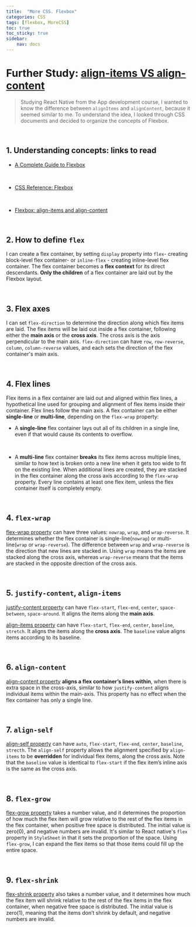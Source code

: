 ```yaml
---
title:  "More CSS. Flexbox"
categories: CSS
tags: [flexbox, MoreCSS]
toc: true
toc_sticky: true
sidebar:
    nav: docs
---
```


# Further Study: [align-items VS align-content][1]

> Studying React Native from the App development course, I wanted to know the difference between `alignItems` and `alignContent`, because it seemed similar to me. To understand the idea, I looked through CSS documents and decided to organize the concepts of Flexbox.

<br>

## 1. Understanding concepts: links to read

+ [A Complete Guide to Flexbox][1]
<br>

+ [CSS Reference: Flexbox][2]
<br>

+ [Flexbox: align-items and align-content][3]

<br>

## 2. How to define `flex`

I can create a flex container, by setting `display` property into `flex`- creating block-level flex container- or `inline-flex` - creating inline-level flex container. The flex container becomes a **flex context** for its direct descendants. **Only the children** of a flex container are laid out by the Flexbox layout.

<br>

## 3. Flex axes

I can set `flex-direction` to determine the direction along which flex items are laid. The flex items will be laid out inside a flex container, following either the **main axis** or the **cross axis**. The cross axis is the axis perpendicular to the main axis. `flex-direction` can have `row`, `row-reverse`, `column`, `column-reverse` values, and each sets the direction of the flex container's main axis.

<br>

## 4. Flex lines

Flex items in a flex container are laid out and aligned within flex lines, a hypothetical line used for grouping and alignment of flex items inside their container. Flex lines follow the main axis. A flex container can be either **single-line** or **multi-line**, depending on the `flex-wrap` property:

+ A **single-line** flex container lays out all of its children in a single line, even if that would cause its contents to overflow.
<br>

+ A **multi-line** flex container **breaks** its flex items across multiple lines, similar to how text is broken onto a new line when it gets too wide to fit on the existing line. When additional lines are created, they are stacked in the flex container along the cross axis according to the `flex-wrap` property. Every line contains at least one flex item, unless the flex container itself is completely empty.

<br>

## 4. `flex-wrap`

[flex-wrap property][4] can have three values: `nowrap`, `wrap`, and `wrap-reverse`. It determines whether the flex container is single-line(`nowrap`) or multi-line(`wrap` or `wrap-reverse`). The difference between `wrap` and `wrap-reverse` is the direction that new lines are stacked in. Using `wrap` means the items are stacked along the cross axis, whereas `wrap-reverse` means that the items are stacked in the opposite direction of the cross axis. 

<br>

## 5. `justify-content`, `align-items`

[justify-content property][5] can have `flex-start`, `flex-end`, `center`, `space-between`, `space-around`. It aligns the items along the **main axis**.
<br>

[align-items property][6] can have `flex-start`, `flex-end`, `center`, `baseline`, `stretch`. It aligns the items along the **cross axis**. The `baseline` value aligns items according to its baseline.

<br>

## 6. `align-content`

[align-content property][7] **aligns a flex container’s lines within**, when there is extra space in the cross-axis, similar to how `justify-content` aligns individual items within the main-axis. This property has no effect when the flex container has only a single line.

<br>

## 7. `align-self`

[align-self property][8] can have `auto`, `flex-start`, `flex-end`, `center`, `baseline`, `strecth`. The `align-self` property allows the alignment specified by `align-items` to be **overridden** for individual flex items, along the cross axis. Note that the `baseline` value is identical to `flex-start` if the flex item’s inline axis is the same as the cross axis.

<br>

## 8. `flex-grow`

[flex-grow property][9] takes a number value, and it determines the proportion of how much the flex item will grow relative to the rest of the flex items in the flex container, when positive free space is distributed. The initial value is zero(0), and negative numbers are invalid. It's similar to React native's `flex` property in `StyleSheet` in that it sets the proportion of the space. Using `flex-grow`, I can expand the flex items so that those items could fill up the entire space.

<br>

## 9. `flex-shrink`

[flex-shrink property][10] also takes a number value, and it determines how much the flex item will shrink relative to the rest of the flex items in the flex container, when negative free space is distributed. The initial value is zero(1), meaning that the items don’t shrink by default, and negative numbers are invalid.

<br>




[1]: https://css-tricks.com/snippets/css/a-guide-to-flexbox/
[2]: https://tympanus.net/codrops/css_reference/flexbox/
[3]: https://betterprogramming.pub/flexbox-align-items-and-align-content-a60b6f8451e3
[4]: https://tympanus.net/codrops/css_reference/flexbox/#section_flex-wrap
[5]: https://tympanus.net/codrops/css_reference/flexbox/#section_justify-content
[6]: https://tympanus.net/codrops/css_reference/flexbox/#section_align-items
[7]: https://tympanus.net/codrops/css_reference/flexbox/#section_align-content
[8]: https://tympanus.net/codrops/css_reference/flexbox/#section_align-self
[9]: https://tympanus.net/codrops/css_reference/flexbox/#section_flex-grow
[10]: https://tympanus.net/codrops/css_reference/flexbox/#section_flex-shrink
